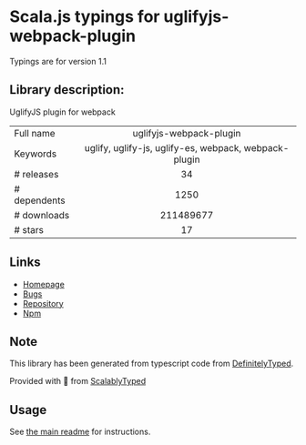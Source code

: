 
# Scala.js typings for uglifyjs-webpack-plugin

Typings are for version 1.1

## Library description:
UglifyJS plugin for webpack

|                    |                 |
| ------------------ | :-------------: |
| Full name          | uglifyjs-webpack-plugin |
| Keywords           | uglify, uglify-js, uglify-es, webpack, webpack-plugin |
| # releases         | 34 |
| # dependents       | 1250 |
| # downloads        | 211489677 |
| # stars            | 17 |

## Links
- [Homepage](https://github.com/webpack-contrib/uglifyjs-webpack-plugin)
- [Bugs](https://github.com/webpack-contrib/uglifyjs-webpack-plugin/issues)
- [Repository](https://github.com/webpack-contrib/uglifyjs-webpack-plugin)
- [Npm](https://www.npmjs.com/package/uglifyjs-webpack-plugin)
    


## Note
This library has been generated from typescript code from [DefinitelyTyped](https://definitelytyped.org).

Provided with :purple_heart: from [ScalablyTyped](https://github.com/oyvindberg/ScalablyTyped)

## Usage
See [the main readme](../../readme.md) for instructions.


